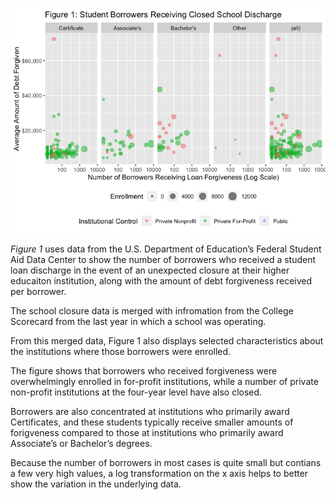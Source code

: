 ![](README_files/figure-markdown_strict/unnamed-chunk-1-1.png)

*Figure 1* uses data from the U.S. Department of Education’s Federal
Student Aid Data Center to show the number of borrowers who received a
student loan discharge in the event of an unexpected closure at their
higher educaiton institution, along with the amount of debt forgiveness
received per borrower.

The school closure data is merged with infromation from the College
Scorecard from the last year in which a school was operating.

From this merged data, Figure 1 also displays selected characteristics
about the institutions where those borrowers were enrolled.

The figure shows that borrowers who received forgiveness were
overwhelmingly enrolled in for-profit institutions, while a number of
private non-profit institutions at the four-year level have also closed.

Borrowers are also concentrated at institutions who primarily award
Certificates, and these students typically receive smaller amounts of
forigveness compared to those at institutions who primarily award
Associate’s or Bachelor’s degrees.

Because the number of borrowers in most cases is quite small but
contians a few very high values, a log transformation on the x axis
helps to better show the variation in the underlying data.
